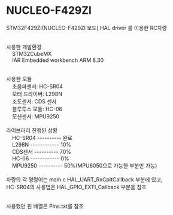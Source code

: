 # NUCLEO-F429ZI<br>
STM32F429ZI(NUCLEO-F429ZI 보드) HAL driver 를 이용한 RC차량<br><br>

사용한 개발환경<br>
&nbsp; &nbsp; STM32CubeMX<br>
&nbsp; &nbsp; IAR Embedded workbench ARM 8.30<br><br>

사용한 모듈<br>
&nbsp; &nbsp; 초음파센서: HC-SR04<br>
&nbsp; &nbsp; 모터 드라이버: L298N<br>
&nbsp; &nbsp; 조도센서: CDS 센서<br>
&nbsp; &nbsp; 블루투스 모듈: HC-06<br>
&nbsp; &nbsp; 모션센서: MPU9250<br>
  <br>
라이브러리 진행된 상황<br>
&nbsp; &nbsp; HC-SR04 ---------- 완료<br>
&nbsp; &nbsp; L298N ------------ 10%<br>
&nbsp; &nbsp; CDS센서 ---------- 70%<br>
&nbsp; &nbsp; HC-06 ------------ 0%<br>
&nbsp; &nbsp; MPU9250 ---------- 50%(MPU6050으로 가능한 부분만 가능)<br>
	<br>
차량의 각 명령어는 main.c HAL_UART_RxCpltCallback 부분에 있고,<br>
HC-SR04의 사용법은 HAL_GPIO_EXTI_Callback 부분을 참조<br><br>

사용했던 핀 배열은 Pins.txt를 참조<br>


